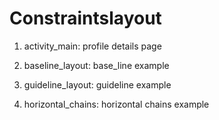 # Constraintslayout

1. activity_main: profile details page

2. baseline_layout: base_line example

3. guideline_layout: guideline example

4. horizontal_chains: horizontal chains example